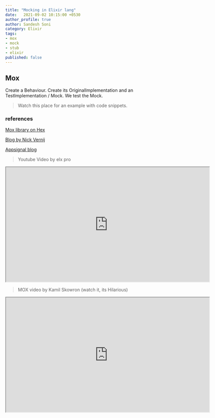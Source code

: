 ```yaml
---
title: "Mocking in Elixir lang"
date:   2021-09-02 10:15:00 +0530
author_profile: true
author: Sandesh Soni
category: Elixir
tags:
- mox
- mock
- stub
- elixir
published: false
---
```


## Mox

Create a Behaviour.
Create its OriginalImplementation and an TestImplementation / Mock.
We test the Mock.

> Watch this place for an example with code snippets.

### references

[Mox library on Hex](https://hexdocs.pm/mox/Mox.html)

[Blog by  Nick Vernij](https://nickvernij.nl/blog/elixir-mox)

[Appsignal blog](https://blog.appsignal.com/2021/06/22/how-to-test-websocket-clients-in-elixir-with-a-mock-server.html)


> Youtube Video by elx pro

<iframe width="640" height="360" src="https://youtube.com/embed/C9utmdBjca8"></iframe>


> MOX video by Kamil Skowron (watch it, its Hilarious)

<iframe width="640" height="360" src="https://youtube.com/embed/XNZMNvTjmn8"></iframe>